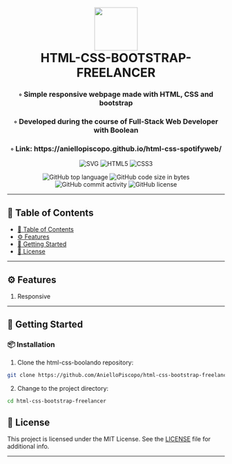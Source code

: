 <div align="center">
<h1 align="center">
<img src="https://img.shields.io/badge/HTML5-E34F26.svg?style&logo=HTML5&logoColor=white" width="100" />
<br>HTML-CSS-BOOTSTRAP-FREELANCER
</h1>
<h3>◦ Simple responsive webpage made with HTML, CSS and bootstrap</h3>
<h3>◦ Developed during the course of Full-Stack Web Developer with Boolean</h3>
<h3>◦ Link: https://aniellopiscopo.github.io/html-css-spotifyweb/</h3>

<p align="center">
<img src="https://img.shields.io/badge/SVG-FFB13B.svg?style&logo=SVG&logoColor=black" alt="SVG" />
<img src="https://img.shields.io/badge/HTML5-E34F26.svg?style&logo=HTML5&logoColor=white" alt="HTML5" />
  <img src="https://img.shields.io/badge/CSS3-E34F26.svg?style&logo=CSS3&logoColor=white" alt="CSS3" />
</p>
<img src="https://img.shields.io/github/languages/top/AnielloPiscopo/html-css-bootstrap-freelancer?style&color=5D6D7E" alt="GitHub top language" />
<img src="https://img.shields.io/github/languages/code-size/AnielloPiscopo/html-css-bootstrap-freelancer?style&color=5D6D7E" alt="GitHub code size in bytes" />
<img src="https://img.shields.io/github/commit-activity/m/AnielloPiscopo/html-css-bootstrap-freelancer?style&color=5D6D7E" alt="GitHub commit activity" />
<img src="https://img.shields.io/github/license/AnielloPiscopo/html-css-bootstrap-freelancer?style&color=5D6D7E" alt="GitHub license" />
</div>

---

## 📒 Table of Contents
- [📒 Table of Contents](#-table-of-contents)
- [⚙️ Features](#-features)
- [🚀 Getting Started](#-getting-started)
- [📄 License](#-license)

---

## ⚙️ Features

1. Responsive

---

## 🚀 Getting Started

### 📦 Installation

1. Clone the html-css-boolando repository:
```sh
git clone https://github.com/AnielloPiscopo/html-css-bootstrap-freelancer
```

2. Change to the project directory:
```sh
cd html-css-bootstrap-freelancer
```

## 📄 License

This project is licensed under the MIT License. See the [LICENSE](./LICENSE) file for additional info.

---

